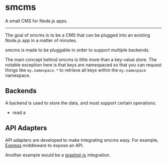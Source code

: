 # smcms

A small CMS for Node.js apps.

---

The goal of smcms is to be a CMS that can be plugged into an
existing Node.js app in a matter of minutes.

smcms is made to be pluggable in order to support multiple
backends.

The main concept behind smcms is little more than a key-value store. The notable exception here is that keys are namespaced
so that you can request things like `my.namespace.*` to retrieve
all keys within the `my.namespace` namespace.

## Backends
A backend is used to store the data, and must support certain
operations:
* read a

## API Adapters
API adapters are developed to make integrating smcms easy.
For example, [Express](https://expressjs.com) middleware to expose an API.

Another example would be a [graphql-js](https://github.com/graphql/graphql-js) integration.
